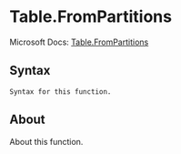 # Table.FromPartitions

Microsoft Docs: [Table.FromPartitions](https://docs.microsoft.com/en-us/powerquery-m/table-frompartitions)

## Syntax

```
Syntax for this function.
```

## About

About this function.

